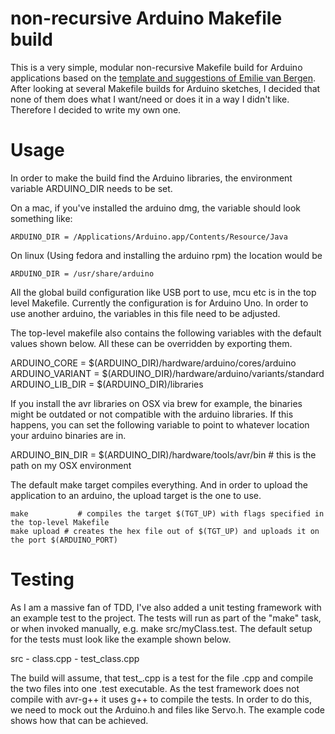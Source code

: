 non-recursive Arduino Makefile build
====

This is a very simple, modular non-recursive Makefile build for Arduino applications based on the [template and suggestions of Emilie van Bergen](http://evbergen.home.xs4all.nl/nonrecursive-make.html).
After looking at several Makefile builds for Arduino sketches, I decided that none of them does what I want/need or does it in a way I didn't like. Therefore I decided to write my own one.

Usage
===

In order to make the build find the Arduino libraries, the environment variable ARDUINO_DIR needs to be set.

On a mac, if you've installed the arduino dmg, the variable should look something like:

	ARDUINO_DIR	= /Applications/Arduino.app/Contents/Resource/Java

On linux (Using fedora and installing the arduino rpm) the location would be
	
	ARDUINO_DIR	= /usr/share/arduino


All the global build configuration like USB port to use, mcu etc is in the top level Makefile. Currently the configuration is for Arduino Uno. In order to use another arduino, the variables in this file need to be adjusted. 

The top-level makefile also contains the following variables with the default values shown below. All these can be overridden by exporting them.

   ARDUINO_CORE      = $(ARDUINO_DIR)/hardware/arduino/cores/arduino       
   ARDUINO_VARIANT   = $(ARDUINO_DIR)/hardware/arduino/variants/standard   
   ARDUINO_LIB_DIR   = $(ARDUINO_DIR)/libraries                            

If you install the avr libraries on OSX via brew for example, the binaries might be outdated or not compatible with the arduino libraries. If this happens, you can set the following variable to point to whatever location your arduino binaries are in.

   ARDUINO_BIN_DIR   = $(ARDUINO_DIR)/hardware/tools/avr/bin      # this is the path on my OSX environment

The default make target compiles everything. And in order to upload the application to an arduino, the upload target is the one to use.

	make		   # compiles the target $(TGT_UP) with flags specified in the top-level Makefile 
	make upload	# creates the hex file out of $(TGT_UP) and uploads it on the port $(ARDUINO_PORT)

Testing
===

As I am a massive fan of TDD, I've also added a unit testing framework with an example test to the project. The tests will run as part of the "make" task, or when invoked manually, e.g. make src/myClass.test.
The default setup for the tests must look like the example shown below.

   src
      - class.cpp
      - test_class.cpp

The build will assume, that test_<name>.cpp is a test for the file <name>.cpp and compile the two files into one <name>.test executable. As the test framework does not compile with avr-g++ it uses g++ to compile the tests. In order to do this, we need to mock out the Arduino.h and files like Servo.h. The example code shows how that can be achieved.
